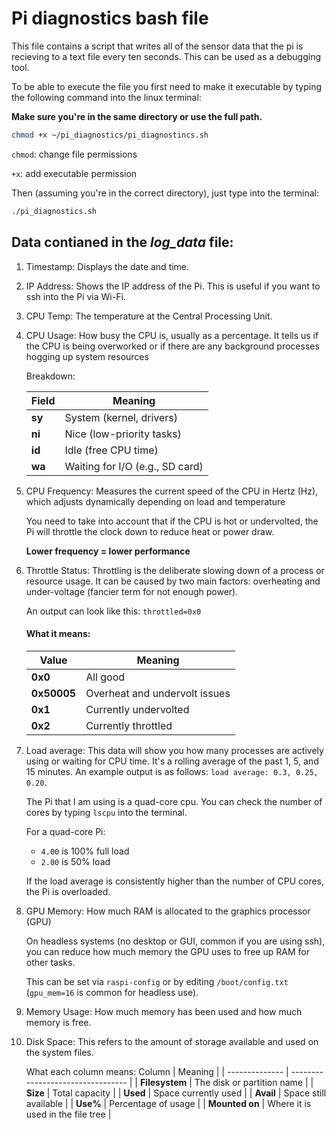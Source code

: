 # Pi diagnostics bash file

This file contains a script that writes all of the sensor data that the pi is recieving to a text file every ten seconds. This can be used as a debugging tool.

To be able to execute the file you first need to make it executable by typing the following command into the linux terminal:

**Make sure you're in the same directory or use the full path.**

```bash
chmod +x ~/pi_diagnostics/pi_diagnostincs.sh
```

`chmod`: change file permissions

`+x`: add executable permission

Then (assuming you're in the correct directory), just type into the terminal:

```bash
./pi_diagnostics.sh
```

## Data contianed in the *log_data* file:

1. Timestamp: Displays the date and time.
2. IP Address: Shows the IP address of the Pi. This is useful if you want to ssh into the Pi via Wi-Fi.
3. CPU Temp: The temperature at the Central Processing Unit.
4. CPU Usage: How busy the CPU is, usually as a percentage. It tells us if the CPU is being overworked or if there are any background processes hogging up system resources

    Breakdown:

    Field            | Meaning                           |
    | -------------- | --------------------------------- |
    | **sy**         | System (kernel, drivers)          |
    | **ni**         | Nice (low-priority tasks)         |
    | **id**         | Idle (free CPU time)              |
    | **wa**         | Waiting for I/O (e.g., SD card)   |

5. CPU Frequency: Measures the current speed of the CPU in Hertz (Hz), which adjusts dynamically depending on load and temperature

    You need to take into account that if the CPU is hot or undervolted, the Pi will throttle the clock down to reduce heat or power draw. 

    **Lower frequency = lower performance**

6. Throttle Status: Throttling is the deliberate slowing down of a process or resource usage. It can be caused by two main factors: overheating and under-voltage (fancier term for not enough power).

    An output can look like this: `throttled=0x0`

    #### What it means:

     Value           | Meaning                       |
    | -------------- |------------------------------ |
    | **0x0**        | All good                      |
    | **0x50005**    | Overheat and undervolt issues |
    | **0x1**        | Currently undervolted         |
    | **0x2**        | Currently throttled           |

7. Load average: This data will show you how many processes are actively using or waiting for CPU time. It's a rolling average of the past 1, 5, and 15 minutes.
    An example output is as follows: ```load average: 0.3, 0.25, 0.20```.

    The Pi that I am using is a quad-core cpu. You can check the number of cores by typing ```lscpu``` into the terminal.

    For a quad-core Pi:

    - `4.00` is 100% full load
    - `2.00` is 50% load

    If the load average is consistently higher than the number of CPU cores, the Pi is overloaded.

8. GPU Memory: How much RAM is allocated to the graphics processor (GPU)

    On headless systems (no desktop or GUI, common if you are using ssh), you can reduce how much memory the GPU uses to free up RAM for other tasks.

    This can be set via `raspi-config` or by editing `/boot/config.txt` (`gpu_mem=16` is common for headless use).

9. Memory Usage: How much memory has been used and how much memory is free.                                  

10. Disk Space: This refers to the amount of storage available and used on the system files.

    What each column means:
    Column           | Meaning                           |
    | -------------- | --------------------------------- |
    | **Filesystem** | The disk or partition name        |
    | **Size**       | Total capacity                    |
    | **Used**       | Space currently used              |
    | **Avail**      | Space still available             |
    | **Use%**       | Percentage of usage               |
    | **Mounted on** | Where it is used in the file tree |




